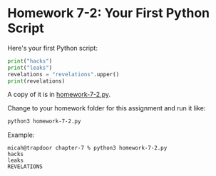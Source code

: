 # Homework 7-2: Your First Python Script

Here's your first Python script:

```py
print("hacks")
print("leaks")
revelations = "revelations".upper()
print(revelations)
```

A copy of it is in [homework-7-2.py](./homework-7-2.py).

Change to your homework folder for this assignment and run it like:

```sh
python3 homework-7-2.py
```

Example:

```
micah@trapdoor chapter-7 % python3 homework-7-2.py
hacks
leaks
REVELATIONS
```
